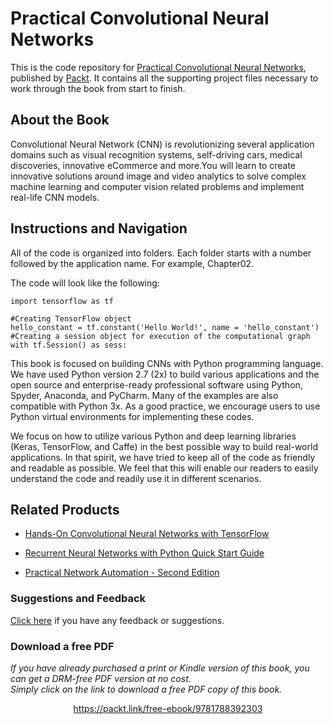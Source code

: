 


# Practical Convolutional Neural Networks
This is the code repository for [Practical Convolutional Neural Networks](https://www.packtpub.com/big-data-and-business-intelligence/practical-convolutional-neural-networks?utm_source=github&utm_medium=repository&utm_campaign=9781788392303), published by [Packt](https://www.packtpub.com/?utm_source=github). It contains all the supporting project files necessary to work through the book from start to finish.
## About the Book
Convolutional Neural Network (CNN) is revolutionizing several application domains such as visual recognition systems, self-driving cars, medical discoveries, innovative eCommerce and more.You will learn to create innovative solutions around image and video analytics to solve complex machine learning and computer vision related problems and implement real-life CNN models.


## Instructions and Navigation
All of the code is organized into folders. Each folder starts with a number followed by the application name. For example, Chapter02.



The code will look like the following:
```
import tensorflow as tf

#Creating TensorFlow object 
hello_constant = tf.constant('Hello World!', name = 'hello_constant')
#Creating a session object for execution of the computational graph
with tf.Session() as sess:
```

This book is focused on building CNNs with Python programming language. We have used Python version 2.7 (2x) to build various applications and the open source and enterprise-ready professional software using Python, Spyder, Anaconda, and PyCharm. Many of the examples are also compatible with Python 3x. As a good practice, we encourage users to use Python virtual environments for implementing these codes.

We focus on how to utilize various Python and deep learning libraries (Keras, TensorFlow, and Caffe) in the best possible way to build real-world applications. In that spirit, we have tried to keep all of the code as friendly and readable as possible. We feel that this will enable our readers to easily understand the code and readily use it in different scenarios.

## Related Products
* [Hands-On Convolutional Neural Networks with TensorFlow](https://www.packtpub.com/big-data-and-business-intelligence/hands-convolutional-neural-networks-tensorflow?utm_source=github&utm_medium=repository&utm_campaign=9781789130331)

* [Recurrent Neural Networks with Python Quick Start Guide](https://www.packtpub.com/big-data-and-business-intelligence/recurrent-neural-networks-python-quick-start-guide?utm_source=github&utm_medium=repository&utm_campaign=9781789132335)

* [Practical Network Automation - Second Edition](https://www.packtpub.com/networking-and-servers/practical-network-automation-second-edition?utm_source=github&utm_medium=repository&utm_campaign=9781789955651)

### Suggestions and Feedback
[Click here](https://docs.google.com/forms/d/e/1FAIpQLSe5qwunkGf6PUvzPirPDtuy1Du5Rlzew23UBp2S-P3wB-GcwQ/viewform) if you have any feedback or suggestions.
### Download a free PDF

 <i>If you have already purchased a print or Kindle version of this book, you can get a DRM-free PDF version at no cost.<br>Simply click on the link to download a free PDF copy of this book.</i>
<p align="center"> <a href="https://packt.link/free-ebook/9781788392303">https://packt.link/free-ebook/9781788392303 </a> </p>